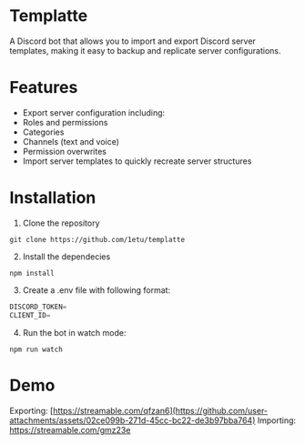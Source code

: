 # Templatte
A Discord bot that allows you to import and export Discord server templates, making it easy to backup and replicate server configurations.

# Features
 - Export server configuration including:
 - Roles and permissions
 - Categories
 - Channels (text and voice)
 - Permission overwrites
 - Import server templates to quickly recreate server structures

# Installation
1. Clone the repository
```shell
git clone https://github.com/1etu/templatte
```

2. Install the dependecies
```shell
npm install
```

3. Create a .env file with following format:
```js
DISCORD_TOKEN=
CLIENT_ID=
```

4. Run the bot in watch mode:
```shell
npm run watch
```

# Demo
Exporting: [https://streamable.com/qfzan6](https://github.com/user-attachments/assets/02ce099b-271d-45cc-bc22-de3b97bba764)
Importing: https://streamable.com/gmz23e

